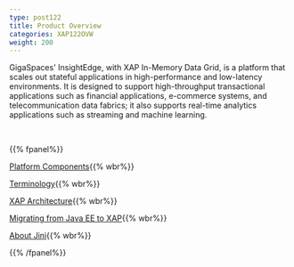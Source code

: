 ```yaml
---
type: post122
title: Product Overview
categories: XAP122OVW
weight: 200
---
```


GigaSpaces' InsightEdge, with XAP In-Memory Data Grid, is a platform that scales out stateful applications in high-performance and low-latency environments. It is designed to support high-throughput transactional applications such as financial applications, e-commerce systems, and telecommunication data fabrics; it also supports real-time analytics applications such as streaming and machine learning.


<br>

{{% fpanel%}}

[Platform Components](./overview.html){{% wbr%}}

[Terminology](./terminology.html){{% wbr%}}

[XAP Architecture](./product-architecture.html){{% wbr%}}

[Migrating from Java EE to XAP](./j2ee-vs-xap.html){{% wbr%}}

[About Jini](./about-jini.html){{% wbr%}}

{{% /fpanel%}}
